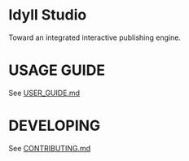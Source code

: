 # Idyll Studio

Toward an integrated interactive publishing engine.

# USAGE GUIDE
See [USER_GUIDE.md](./USER_GUIDE.md)

# DEVELOPING

See [CONTRIBUTING.md](./CONTRIBUTING.md)

